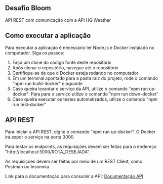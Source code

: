 ## Desafio Bloom
API REST com comunicação com a API HG Weather

## **Como executar a aplicação**
Para executar a aplicação é necessário ter Node.js e Docker instalado no computador.
Siga os passos:
 1. Faça um clone do código fonte deste repositório
 2. Após clonar o repositório, navegue até o repositório
 3. Certifique-se de que o Docker esteja rodando no computador
 4. Em um terminal apontado para a pasta raiz do projeto, rode o comando "npm run build-docker" e aguarde
 5. Caso queira levantar o serviço da API, utilize o comando "npm run up-docker". Para para o serviço utilize o comando "npm run down-docker"
 6. Caso queira executar os testes automatizados, utilize o comando "npm run test-docker"

## **API REST**
Para iniciar a API REST, digite o comando "npm run up-docker". O Docker irá expor o serviço na porta 3000.

Para testar os endpoints, as requisições devem ser feitas para o endereço "http://localhost:3000/ROTA_DESEJADA".

As requisições devem ser feitas por meio de um REST Client, como Postman ou Insomnia.

Link para a documentação para consumir a API: [Documentação API](https://documenter.getpostman.com/view/4301994/TVsoGVpb#82e4e972-e2c6-4ecb-8f06-101e5ed1cf2b)